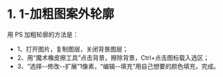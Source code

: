 # 1. 1-加粗图案外轮廓

用 PS 加粗轮廓的方法是：

* 1、打开图片，复制图层，关闭背景图层；
* 2、用“魔术橡皮擦工具”点击背景，擦除背景，Ctrl+点击图标载入选区；
* 3、“选择--修改--扩展”1像素，“编辑--填充”用自己想要的颜色填充，完成。